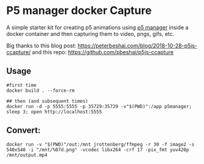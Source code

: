# P5 manager docker Capture

A simple starter kit for creating p5 animations using [p5 manager](https://github.com/chiunhau/p5-manager) inside a docker container and then capturing them to video, pngs, gifs, etc.

Big thanks to this blog post: https://peterbeshai.com/blog/2018-10-28-p5js-ccapture/ and this repo: https://github.com/pbeshai/p5js-ccapture

## Usage
```
#first time
docker build . --force-rm

## then (and subsequent times)
docker run -d -p 5555:5555 -p 35729:35729 -v"$(PWD)":/app p5manager; sleep 3; open http://localhost:5555
```


## Convert:
```docker run -v "$(PWD)"/out:/mnt jrottenberg/ffmpeg -r 30 -f image2 -s 540x540 -i "/mnt/%07d.png" -vcodec libx264 -crf 17 -pix_fmt yuv420p /mnt/output.mp4```
